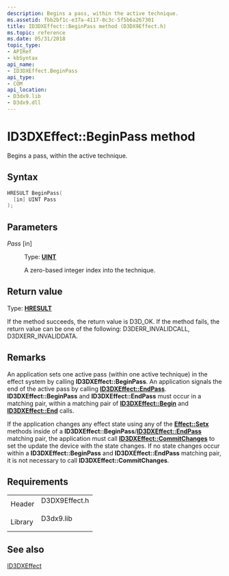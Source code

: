 ```yaml
---
description: Begins a pass, within the active technique.
ms.assetid: fbb2bf1c-e37a-4117-8c3c-5f5b6a267301
title: ID3DXEffect::BeginPass method (D3DX9Effect.h)
ms.topic: reference
ms.date: 05/31/2018
topic_type: 
- APIRef
- kbSyntax
api_name: 
- ID3DXEffect.BeginPass
api_type: 
- COM
api_location: 
- D3dx9.lib
- D3dx9.dll
---
```


# ID3DXEffect::BeginPass method

Begins a pass, within the active technique.

## Syntax


```C++
HRESULT BeginPass(
  [in] UINT Pass
);
```



## Parameters

<dl> <dt>

*Pass* \[in\]
</dt> <dd>

Type: **[**UINT**](../winprog/windows-data-types.md)**

A zero-based integer index into the technique.

</dd> </dl>

## Return value

Type: **[**HRESULT**](https://msdn.microsoft.com/library/Bb401631(v=MSDN.10).aspx)**

If the method succeeds, the return value is D3D\_OK. If the method fails, the return value can be one of the following: D3DERR\_INVALIDCALL, D3DXERR\_INVALIDDATA.

## Remarks

An application sets one active pass (within one active technique) in the effect system by calling **ID3DXEffect::BeginPass**. An application signals the end of the active pass by calling [**ID3DXEffect::EndPass**](id3dxeffect--endpass.md). **ID3DXEffect::BeginPass** and **ID3DXEffect::EndPass** must occur in a matching pair, within a matching pair of [**ID3DXEffect::Begin**](id3dxeffect--begin.md) and [**ID3DXEffect::End**](id3dxeffect--end.md) calls.

If the application changes any effect state using any of the [**Effect::Setx**](id3dxeffect.md) methods inside of a **ID3DXEffect::BeginPass**/[**ID3DXEffect::EndPass**](id3dxeffect--endpass.md) matching pair, the application must call [**ID3DXEffect::CommitChanges**](id3dxeffect--commitchanges.md) to set the update the device with the state changes. If no state changes occur within a **ID3DXEffect::BeginPass** and **ID3DXEffect::EndPass** matching pair, it is not necessary to call **ID3DXEffect::CommitChanges**.

## Requirements



|                    |                                                                                          |
|--------------------|------------------------------------------------------------------------------------------|
| Header<br/>  | <dl> <dt>D3DX9Effect.h</dt> </dl> |
| Library<br/> | <dl> <dt>D3dx9.lib</dt> </dl>     |



## See also

<dl> <dt>

[ID3DXEffect](id3dxeffect.md)
</dt> </dl>

 

 
